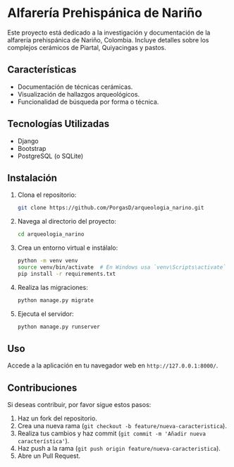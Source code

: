# Alfarería Prehispánica de Nariño

Este proyecto está dedicado a la investigación y documentación de la alfarería prehispánica de Nariño, Colombia. Incluye detalles sobre los complejos cerámicos de Piartal, Quiyacingas y pastos.

## Características
- Documentación de técnicas cerámicas.
- Visualización de hallazgos arqueológicos.
- Funcionalidad de búsqueda por forma o técnica.

## Tecnologías Utilizadas
- Django
- Bootstrap
- PostgreSQL (o SQLite)

## Instalación

1. Clona el repositorio:
    ```bash
    git clone https://github.com/PorgasD/arqueologia_narino.git
    ```

2. Navega al directorio del proyecto:
    ```bash
    cd arqueologia_narino
    ```

3. Crea un entorno virtual e instálalo:
    ```bash
    python -m venv venv
    source venv/bin/activate  # En Windows usa `venv\Scripts\activate`
    pip install -r requirements.txt
    ```

4. Realiza las migraciones:
    ```bash
    python manage.py migrate
    ```

5. Ejecuta el servidor:
    ```bash
    python manage.py runserver
    ```

## Uso

Accede a la aplicación en tu navegador web en `http://127.0.0.1:8000/`.

## Contribuciones

Si deseas contribuir, por favor sigue estos pasos:

1. Haz un fork del repositorio.
2. Crea una nueva rama (`git checkout -b feature/nueva-caracteristica`).
3. Realiza tus cambios y haz commit (`git commit -m 'Añadir nueva característica'`).
4. Haz push a la rama (`git push origin feature/nueva-caracteristica`).
5. Abre un Pull Request.

